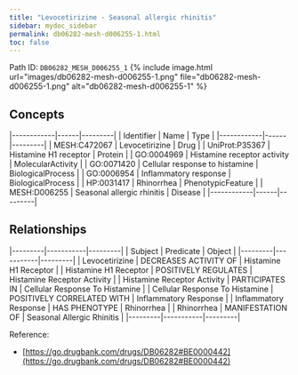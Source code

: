 ```yaml
---
title: "Levocetirizine - Seasonal allergic rhinitis"
sidebar: mydoc_sidebar
permalink: db06282-mesh-d006255-1.html
toc: false 
---
```



Path ID: `DB06282_MESH_D006255_1`
{% include image.html url="images/db06282-mesh-d006255-1.png" file="db06282-mesh-d006255-1.png" alt="db06282-mesh-d006255-1" %}

## Concepts

|------------|------|---------|
| Identifier | Name | Type    |
|------------|------|---------|
| MESH:C472067 | Levocetirizine | Drug |
| UniProt:P35367 | Histamine H1 receptor | Protein |
| GO:0004969 | Histamine receptor activity | MolecularActivity |
| GO:0071420 | Cellular response to histamine | BiologicalProcess |
| GO:0006954 | Inflammatory response | BiologicalProcess |
| HP:0031417 | Rhinorrhea | PhenotypicFeature |
| MESH:D006255 | Seasonal allergic rhinitis | Disease |
|------------|------|---------|

## Relationships

|---------|-----------|---------|
| Subject | Predicate | Object  |
|---------|-----------|---------|
| Levocetirizine | DECREASES ACTIVITY OF | Histamine H1 Receptor |
| Histamine H1 Receptor | POSITIVELY REGULATES | Histamine Receptor Activity |
| Histamine Receptor Activity | PARTICIPATES IN | Cellular Response To Histamine |
| Cellular Response To Histamine | POSITIVELY CORRELATED WITH | Inflammatory Response |
| Inflammatory Response | HAS PHENOTYPE | Rhinorrhea |
| Rhinorrhea | MANIFESTATION OF | Seasonal Allergic Rhinitis |
|---------|-----------|---------|

Reference: 
  - [https://go.drugbank.com/drugs/DB06282#BE0000442](https://go.drugbank.com/drugs/DB06282#BE0000442)
